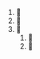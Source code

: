 1. :see_no_evil:
2. :hear_no_evil:
3. :speak_no_evil:
   1. :japanese_ogre:
   2. :japanese_goblin:
